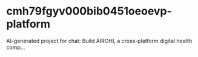 # cmh79fgyv000bib0451oeoevp-platform
AI-generated project for chat: Build AIROHI, a cross-platform digital health comp...
